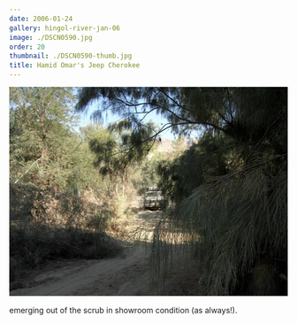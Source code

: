 ```yaml
---
date: 2006-01-24
gallery: hingol-river-jan-06
image: ./DSCN0590.jpg
order: 20
thumbnail: ./DSCN0590-thumb.jpg
title: Hamid Omar's Jeep Cherokee
---
```


![Hamid Omar's Jeep Cherokee](./DSCN0590.jpg)

emerging out of the scrub in showroom condition (as always!).